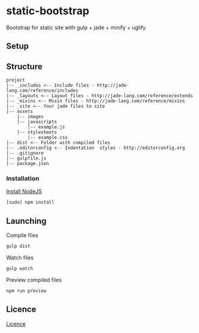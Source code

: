 # static-bootstrap

Bootstrap for static site with gulp + jade + minify + uglify

## Setup

## Structure

```
project
|-- _includes <-- Include files - http://jade-lang.com/reference/includes
|-- _layouts <-- Layout files - http://jade-lang.com/reference/extends
|-- _mixins <-- Mixin files - http://jade-lang.com/reference/mixins
|-- _site <-- Your jade files to site
|-- assets
    |-- images
    |-- javascripts
        |-- example.js
    |-- stylesheets
        |-- example.css
|-- dist <-- Folder with compiled files
|-- .editorconfig <-- Indentation  styles - http://editorconfig.org
|-- .gitignore
|-- gulpfile.js
|-- package.json
```

### Installation

[Install NodeJS](https://nodejs.org/en)

```bash
[sudo] npm install
```

## Launching

Compile files

```bash
gulp dist
```

Watch files

```bash
gulp watch
```

Preview compiled files

```bash
npm run preview
```

## Licence
[Licence](https://github.com/danielrohers/static-bootstrap/blob/master/LICENSE)
